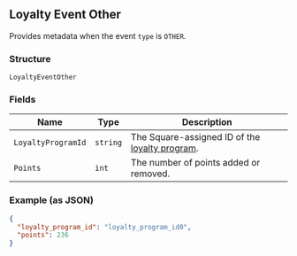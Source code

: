 ## Loyalty Event Other

Provides metadata when the event `type` is `OTHER`.

### Structure

`LoyaltyEventOther`

### Fields

| Name | Type | Description |
|  --- | --- | --- |
| `LoyaltyProgramId` | `string` | The Square-assigned ID of the [loyalty program](#type-LoyaltyProgram). |
| `Points` | `int` | The number of points added or removed. |

### Example (as JSON)

```json
{
  "loyalty_program_id": "loyalty_program_id0",
  "points": 236
}
```


